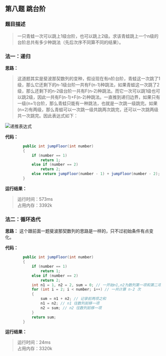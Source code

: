 ## 第八题 跳台阶

### 题目描述

> 一只青蛙一次可以跳上1级台阶，也可以跳上2级。求该青蛙跳上一个n级的台阶总共有多少种跳法（先后次序不同算不同的结果）。

### 法一：递归

**思路：** 

> 这道题其实是斐波那契数列的变种，假设现在有n阶台阶，青蛙这一次跳了1级，那么它还剩下的n-1级台阶一共有F(n-1)种跳法，如果青蛙这一次跳了2级，那么还剩下的n-2级台阶一共有F(n-2)种跳法。而它一次可以跳1级也可以跳2级，因此一共有F(n-1)+F(n-2)种跳法。一直推到递归边界，如果只有一级(n=1)台阶，那么青蛙只能有一种跳法，也就是一次跳一级跳完。如果(n=2)有两级，那么青蛙可以一次跳一级共跳两次跳完，还可以一次跳两级共一次跳完。因此表达式如下：

![递推表达式](https://hjx-store.oss-cn-shenzhen.aliyuncs.com/blog/images/%E5%BE%AE%E4%BF%A1%E5%9B%BE%E7%89%87_20200925133940.png)

**代码：** 


```C#
        public int jumpFloor(int number)
        {
            if (number == 1)
                return 1;
            else if (number == 2)
                return 2;
            else return jumpFloor(number - 1) + jumpFloor(number - 2);
        }
```

**运行结果：** 

> 运行时间：573ms   
占用内存：3392k

### 法二：循环迭代

**思路：** 这个跟前面一题斐波那契数列的思路是一样的，只不过初始条件有点变化。

**代码：** 

```C#
        public int jumpFloor(int number)
        {
            if (number == 1)
                return 1;
            else if (number == 2)
                return 2;
            int n1 = 1, n2 = 2, sum = 0; // 一开始n1,n2为数列第一项和第二项
            for (int i = 2; i < number; i++) // 一共计算 n-2 次
            {
                sum = n1 + n2; // 记录前两项之和
                n1 = n2; // n1 往数列前移一项
                n2 = sum; // n2 往数列前移一项
            }
            return sum;
        }
```

**运行结果：** 
> 运行时间：24ms   
占用内存：3320k
